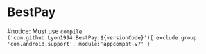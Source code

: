 # BestPay

#notice:
Must use
`compile ('com.github.Lyon1994:BestPay:${versionCode}'){
        exclude group: 'com.android.support', module:'appcompat-v7'
    }`
